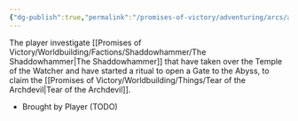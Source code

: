 ```yaml
---
{"dg-publish":true,"permalink":"/promises-of-victory/adventuring/arcs/artifact-of-chaos-arc/","title":"Artifact of Chaos","noteIcon":"Arc","created":"2023-01-25T02:26:52.955+01:00","updated":"2023-04-09T00:26:21.665+02:00"}
---
```



The player investigate [[Promises of Victory/Worldbuilding/Factions/Shaddowhammer/The Shaddowhammer\|The Shaddowhammer]] that have taken over the Temple of the Watcher and have started a ritual to open a Gate to the Abyss, to claim the [[Promises of Victory/Worldbuilding/Things/Tear of the Archdevil\|Tear of the Archdevil]].

- Brought by Player (TODO)